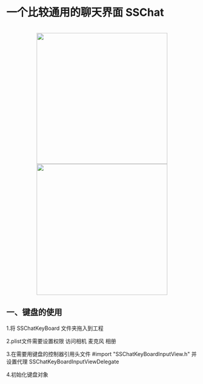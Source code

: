 <h1>一个比较通用的聊天界面 SSChat</h1>
<br>
<div align=center> 
  <img src= "https://raw.githubusercontent.com/Soldoros/SSChat/master/datu/1.PNG" width="345"> 
  <img src= "https://raw.githubusercontent.com/Soldoros/SSChat/master/datu/4.PNG" width="345">
</div>


<h2>一、键盘的使用</h2>

  1.将 SSChatKeyBoard 文件夹拖入到工程

  2.plist文件需要设置权限 访问相机 麦克风 相册

   3.在需要用键盘的控制器引用头文件 #import "SSChatKeyBoardInputView.h" 并设置代理 SSChatKeyBoardInputViewDelegate

  4.初始化键盘对象
